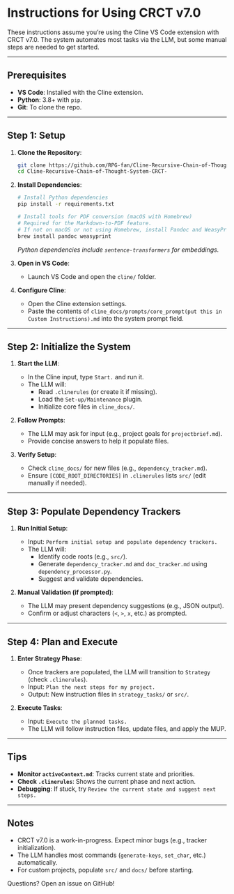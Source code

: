 # Instructions for Using CRCT v7.0

These instructions assume you’re using the Cline VS Code extension with CRCT v7.0. The system automates most tasks via the LLM, but some manual steps are needed to get started.

---

## Prerequisites

- **VS Code**: Installed with the Cline extension.
- **Python**: 3.8+ with `pip`.
- **Git**: To clone the repo.

---

## Step 1: Setup

1. **Clone the Repository**:
   ```bash
   git clone https://github.com/RPG-fan/Cline-Recursive-Chain-of-Thought-System-CRCT-.git
   cd Cline-Recursive-Chain-of-Thought-System-CRCT-
   ```

2. **Install Dependencies**:
   ```bash
   # Install Python dependencies
   pip install -r requirements.txt

   # Install tools for PDF conversion (macOS with Homebrew)
   # Required for the Markdown-to-PDF feature.
   # If not on macOS or not using Homebrew, install Pandoc and WeasyPrint manually.
   brew install pandoc weasyprint
   ```
   *Python dependencies include `sentence-transformers` for embeddings.*

3. **Open in VS Code**:
   - Launch VS Code and open the `cline/` folder.

4. **Configure Cline**:
   - Open the Cline extension settings.
   - Paste the contents of `cline_docs/prompts/core_prompt(put this in Custom Instructions).md` into the system prompt field.

---

## Step 2: Initialize the System

1. **Start the LLM**:
   - In the Cline input, type `Start.` and run it.
   - The LLM will:
     - Read `.clinerules` (or create it if missing).
     - Load the `Set-up/Maintenance` plugin.
     - Initialize core files in `cline_docs/`.

2. **Follow Prompts**:
   - The LLM may ask for input (e.g., project goals for `projectbrief.md`).
   - Provide concise answers to help it populate files.

3. **Verify Setup**:
   - Check `cline_docs/` for new files (e.g., `dependency_tracker.md`).
   - Ensure `[CODE_ROOT_DIRECTORIES]` in `.clinerules` lists `src/` (edit manually if needed).

---

## Step 3: Populate Dependency Trackers

1. **Run Initial Setup**:
   - Input: `Perform initial setup and populate dependency trackers.`
   - The LLM will:
     - Identify code roots (e.g., `src/`).
     - Generate `dependency_tracker.md` and `doc_tracker.md` using `dependency_processor.py`.
     - Suggest and validate dependencies.

2. **Manual Validation (if prompted)**:
   - The LLM may present dependency suggestions (e.g., JSON output).
   - Confirm or adjust characters (`<`, `>`, `x`, etc.) as prompted.

---

## Step 4: Plan and Execute

1. **Enter Strategy Phase**:
   - Once trackers are populated, the LLM will transition to `Strategy` (check `.clinerules`).
   - Input: `Plan the next steps for my project.`
   - Output: New instruction files in `strategy_tasks/` or `src/`.

2. **Execute Tasks**:
   - Input: `Execute the planned tasks.`
   - The LLM will follow instruction files, update files, and apply the MUP.

---

## Tips

- **Monitor `activeContext.md`**: Tracks current state and priorities.
- **Check `.clinerules`**: Shows the current phase and next action.
- **Debugging**: If stuck, try `Review the current state and suggest next steps.`

---

## Notes

- CRCT v7.0 is a work-in-progress. Expect minor bugs (e.g., tracker initialization).
- The LLM handles most commands (`generate-keys`, `set_char`, etc.) automatically.
- For custom projects, populate `src/` and `docs/` before starting.

Questions? Open an issue on GitHub!
